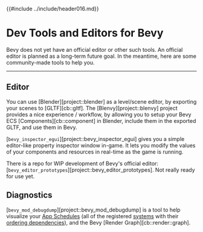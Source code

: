 {{#include ../include/header016.md}}

# Dev Tools and Editors for Bevy

Bevy does not yet have an official editor or other such tools. An official
editor is planned as a long-term future goal. In the meantime, here are
some community-made tools to help you.

---

## Editor

You can use [Blender][project::blender] as a level/scene
editor, by exporting your scenes to [GLTF][cb::gltf]. The
[Blenvy][project::blenvy] project provides
a nice experience / workflow, by allowing you to setup your Bevy ECS
[Components][cb::component] in Blender, include them in the exported GLTF,
and use them in Bevy.

[`bevy_inspector_egui`][project::bevy_inspector_egui] gives you a simple
editor-like property inspector window in-game. It lets you modify the values of
your components and resources in real-time as the game is running.

There is a repo for WIP development of Bevy's official editor:
[`bevy_editor_prototypes`][project::bevy_editor_prototypes]. Not really ready for use yet.

## Diagnostics

[`bevy_mod_debugdump`][project::bevy_mod_debugdump] is a tool to help visualize
your [App Schedules](../programming/app-builder.md) (all of the registered
[systems](../programming/systems.md) with their [ordering
dependencies](../programming/system-order.md)), and the Bevy [Render Graph][cb::render::graph].
